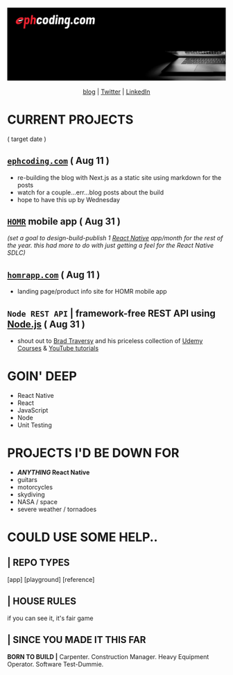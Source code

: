 ![ephcoding banner](./assets/twitter-banner-1500x500.png)

<div align='center'>
  <a href='https://www.ephcoding.com'>blog</a> |
  <a href='https://twitter.com/ephcoding'>Twitter</a> |
    <a href='https://linkedin.com/in/ephraimjsmith'>LinkedIn</a>
</div>

# **CURRENT PROJECTS**

( target date )

## [`ephcoding.com`](https://www.ephcoding.com) ( Aug 11 )

- re-building the blog with Next.js as a static site using markdown for the posts
- watch for a couple...err...blog posts about the build
- hope to have this up by Wednesday

## [`HOMR`](https://www.homrapp.com) mobile app ( Aug 31 )

_(set a goal to design-build-publish 1 [React Native](https://reactnative.dev) app/month for the rest of the year. this had more to do with just getting a feel for the React Native SDLC)_

## [`homrapp.com`](https://www.homrapp.com) ( Aug 11 )

- landing page/product info site for HOMR mobile app

## `Node REST API` | framework-free REST API using [Node.js](https://nodejs.org/en/) ( Aug 31 )

- shout out to [Brad Traversy](https://www.traversymedia.com) and his priceless collection of [Udemy Courses](https://www.udemy.com/user/brad-traversy/) & [YouTube tutorials](https://www.youtube.com/channel/UC29ju8bIPH5as8OGnQzwJyA)

# **GOIN' DEEP**

- React Native
- React
- JavaScript
- Node
- Unit Testing

# **PROJECTS I'D BE DOWN FOR**

- **_ANYTHING_ React Native**
- guitars
- motorcycles
- skydiving
- NASA / space
- severe weather / tornadoes

# **COULD USE SOME HELP..**

## **| REPO TYPES**

[app]
[playground]
[reference]

## **| HOUSE RULES**

if you can see it, it's fair game

## **| SINCE YOU MADE IT THIS FAR**

**BORN TO BUILD |** Carpenter. Construction Manager. Heavy Equipment Operator. Software Test-Dummie.

<!--
**ephcoding/ephcoding** is a ✨ _special_ ✨ repository because its `README.md` (this file) appears on your GitHub profile.

Here are some ideas to get you started:

- 🔭 I’m currently working on ...
- 🌱 I’m currently learning ...
- 👯 I’m looking to collaborate on ...
- 🤔 I’m looking for help with ...
- 💬 Ask me about ...
- 📫 How to reach me: ...
- 😄 Pronouns: ...
- ⚡ Fun fact: ...
-->
